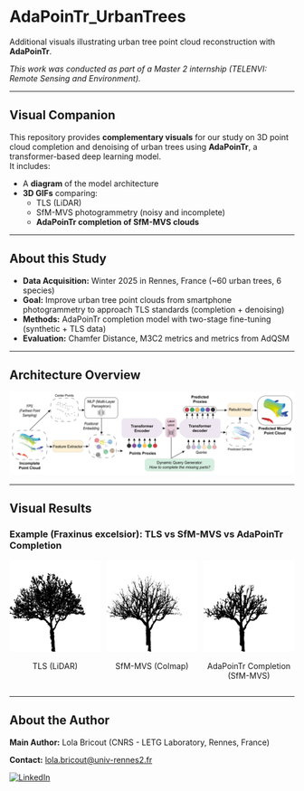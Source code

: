 # AdaPoinTr_UrbanTrees

Additional visuals illustrating urban tree point cloud reconstruction with **AdaPoinTr**.

*This work was conducted as part of a Master 2 internship (TELENVI: Remote Sensing and Environment).*

---

## Visual Companion

This repository provides **complementary visuals** for our study on 3D point cloud completion and denoising of urban trees using **AdaPoinTr**, a transformer-based deep learning model.  
It includes:
- A **diagram** of the model architecture  
- **3D GIFs** comparing:
  - TLS (LiDAR)  
  - SfM-MVS photogrammetry (noisy and incomplete)  
  - **AdaPoinTr completion of SfM-MVS clouds**

---

## About this Study

- **Data Acquisition:** Winter 2025 in Rennes, France (~60 urban trees, 6 species)
- **Goal:** Improve urban tree point clouds from smartphone photogrammetry to approach TLS standards (completion + denoising)
- **Methods:** AdaPoinTr completion model with two-stage fine-tuning (synthetic + TLS data)  
- **Evaluation:** Chamfer Distance, M3C2 metrics and metrics from AdQSM

---

## Architecture Overview

![Architecture](adapointr.png)

---

## Visual Results

### Example (Fraxinus excelsior): TLS vs SfM-MVS vs AdaPoinTr Completion

<div style="display: flex; align-items: flex-start; gap: 10px;">
  <div>
    <img src="gifs/TLS_FE_01.gif" width="400"/>
    <p style="text-align: center;">TLS (LiDAR)</p>
  </div>
  <div>
    <img src="gifs/Colmap_FE_01.gif" width="400"/>
    <p style="text-align: center;">SfM-MVS (Colmap)</p>
  </div>
  <div>
    <img src="gifs/Colmap_FE_01_completion.gif" width="400"/>
    <p style="text-align: center;">AdaPoinTr Completion (SfM-MVS)</p>
  </div>
</div>

---

## About the Author

**Main Author:** Lola Bricout (CNRS - LETG Laboratory, Rennes, France)

**Contact:** lola.bricout@univ-rennes2.fr  

[![LinkedIn](https://img.shields.io/badge/-LinkedIn-%230077B5?style=for-the-badge&logo=linkedin&logoColor=white)](https://fr.linkedin.com/in/lola-bricout-4176ba187)
